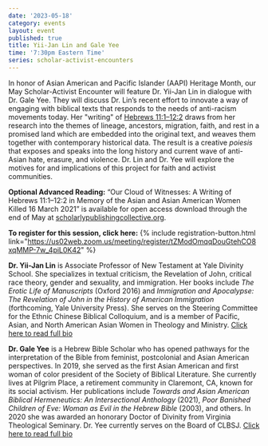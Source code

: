 ```yaml
---
date: '2023-05-18'
category: events
layout: event
published: true
title: Yii-Jan Lin and Gale Yee
time: '7:30pm Eastern Time'
series: scholar-activist-encounters
---
```

In honor of Asian American and Pacific Islander (AAPI) Heritage Month, our May Scholar-Activist Encounter will feature Dr. Yii-Jan Lin in dialogue with Dr. Gale Yee. They will discuss Dr. Lin’s recent effort to innovate a way of engaging with biblical texts that responds to the needs of anti-racism movements today. Her "writing" of [Hebrews 11:1–12:2](https://bible.oremus.org/?ql=548882538) draws from her research into the themes of lineage, ancestors, migration, faith, and rest in a promised land which are embedded into the original text, and weaves them together with contemporary historical data. The result is a creative _poiesis_ that exposes and speaks into the long history and current wave of anti-Asian hate, erasure, and violence. Dr. Lin and Dr. Yee will explore the motives for and implications of this project for faith and activist communities. 

**Optional Advanced Reading:** “Our Cloud of Witnesses: A Writing of Hebrews 11:1–12:2 in Memory of the Asian and Asian American Women Killed 16 March 2021” is available for open access download through the end of May at [scholarlypublishingcollective.org](https://scholarlypublishingcollective.org/sblpress/jbl/article/141/4/761/342705/Our-Cloud-of-Witnesses-A-Writing-of-Hebrews-11-1).

**To register for this session, click here:** {% include registration-button.html link="https://us02web.zoom.us/meeting/register/tZModOmqqDouGtehCO8xqMMP-7w_4piL0K42" %}

**Dr. Yii-Jan Lin** is Associate Professor of New Testament at Yale Divinity School. She specializes in textual criticism, the Revelation of John, critical race theory, gender and sexuality, and immigration. Her books include _The Erotic Life of Manuscripts_ (Oxford 2016) and _Immigration and Apocalypse: The Revelation of John in the History of American Immigration_ (forthcoming, Yale University Press). She serves on the Steering Committee for the Ethnic Chinese Biblical Colloquium, and is a member of Pacific, Asian, and North American Asian Women in Theology and Ministry. [Click here to read full bio](https://divinity.yale.edu/faculty-and-research/yds-faculty/yii-jan-lin)

**Dr. Gale Yee** is a Hebrew Bible Scholar who has opened pathways for the interpretation of the Bible from feminist, postcolonial and Asian American perspectives. In 2019, she served as the first Asian American and first woman of color president of the Society of Biblical Literature. She currently lives at Pilgrim Place, a retirement community in Claremont, CA, known for its social activism. Her publications include _Towards and Asian American Biblical Hermeneutics: An Intersectional Anthology_ (2021), _Poor Banished Children of Eve: Woman as Evil in the Hebrew Bible_ (2003), and others. In 2020 she was awarded an honorary Doctor of Divinity from Virginia Theological Seminary. Dr. Yee currently serves on the Board of CLBSJ. [Click here to read full bio](https://clbsj.org/about/leadership/gale-yee/)
